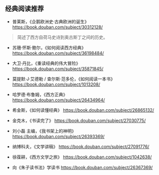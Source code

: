 经典阅读推荐
---

- 普莱斯，《企鹅欧洲史·古典欧洲的诞生》
https://book.douban.com/subject/30312128/

> 简述了西方自荷马史诗到奥古斯丁之间的历史。

- 苏珊·怀斯·鲍尔，《如何阅读西方经典》
https://book.douban.com/subject/36198484/

- 大卫·丹比，《重读经典的伟大冒险》
https://book.douban.com/subject/35871845/

- 莫提默·J·艾德勒 / 查尔斯·范多伦，《如何阅读一本书》
https://book.douban.com/subject/1013208/

- 哈罗德·布鲁姆，《西方正典》
https://book.douban.com/subject/26434964/

- 希金斯，《如何读懂经典》
https://book.douban.com/subject/26865132/

- 金克木，《书读完了》
https://book.douban.com/subject/27030775/

- 刘小磊 主编，《我书架上的神明》
https://book.douban.com/subject/26393369/

- 纳博科夫，《文学讲稿》
https://book.douban.com/subject/27091776/

- 徐葆耕，《西方文学之旅》
https://book.douban.com/subject/1042638/

- 向《朱子读书法》学读书
https://book.douban.com/subject/26367369/



